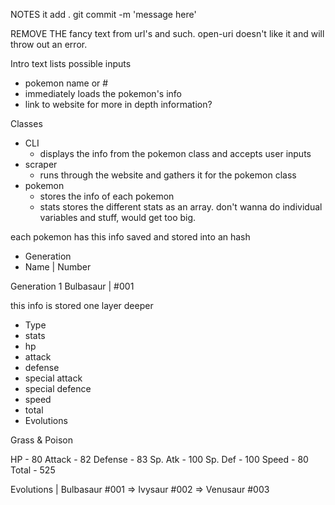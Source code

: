 NOTES
it add .
git commit -m 'message here'

REMOVE THE fancy text from url's and such. open-uri doesn't like it and will throw out an error.

Intro text
lists possible inputs 
- pokemon name or #
 - immediately loads the pokemon's info
 - link to website for more in depth information?

Classes
- CLI
  - displays the info from the pokemon class and accepts user inputs
- scraper
  - runs through the website and gathers it for the pokemon class
- pokemon 
  - stores the info of each pokemon
  - stats stores the different stats as an array. don't wanna do individual variables and stuff, would get too big.

each pokemon has this info saved and stored into an hash 
- Generation
- Name | Number

Generation 1
Bulbasaur | #001

this info is stored one layer deeper
- Type
- stats 
 - hp 
 - attack 
 - defense 
 - special attack 
 - special defence 
 - speed 
 - total
- Evolutions

Grass & Poison

HP - 80
Attack - 82
Defense - 83
Sp. Atk - 100
Sp. Def - 100
Speed - 80
Total - 525

Evolutions | Bulbasaur #001 => Ivysaur #002 => Venusaur #003
